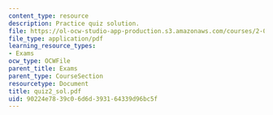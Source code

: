 ```yaml
---
content_type: resource
description: Practice quiz solution.
file: https://ol-ocw-studio-app-production.s3.amazonaws.com/courses/2-002-mechanics-and-materials-ii-spring-2004/90224e7839c06d6d393164339d96bc5f_quiz2_sol.pdf
file_type: application/pdf
learning_resource_types:
- Exams
ocw_type: OCWFile
parent_title: Exams
parent_type: CourseSection
resourcetype: Document
title: quiz2_sol.pdf
uid: 90224e78-39c0-6d6d-3931-64339d96bc5f
---
```

